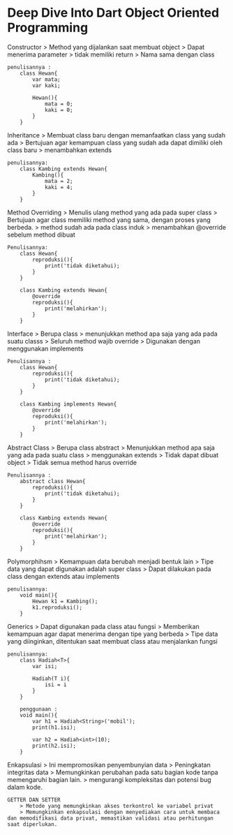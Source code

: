# Deep Dive Into Dart Object Oriented Programming

Constructor 
    > Method yang dijalankan saat membuat object
    > Dapat menerima parameter
    > tidak memiliki return
    > Nama sama dengan class

    penulisannya :
        class Hewan{
            var mata;
            var kaki;

            Hewan(){
                mata = 0;
                kaki = 0;
            }
        }

Inheritance
    > Membuat class baru dengan memanfaatkan class yang sudah ada
    > Bertujuan agar kemampuan class yang sudah ada dapat dimiliki oleh class baru
    > menambahkan extends

    penulisannya: 
        class Kambing extends Hewan{
            Kambing(){
                mata = 2;
                kaki = 4;
            }
        }

Method Overriding
    > Menulis ulang method yang ada pada super class
    > Bertujuan agar class memiliki method yang sama, dengan proses yang berbeda.
    > method sudah ada pada class induk
    > menambahkan @override sebelum method dibuat

    Penulisannya: 
        class Hewan{
            reproduksi(){
                print('tidak diketahui);
            }
        }

        class Kambing extends Hewan{
            @override
            reproduksi(){
                print('melahirkan');
            }
        }


Interface
    > Berupa class
    > menunjukkan method apa saja yang ada pada suatu classs
    > Seluruh method wajib override
    > Digunakan dengan menggunakan implements

    Penulisannya :
        class Hewan{
            reproduksi(){
                print('tidak diketahui);
            }
        }

        class Kambing implements Hewan{
            @override
            reproduksi(){
                print('melahirkan');
            }
        }

Abstract Class
    > Berupa class abstract
    > Menunjukkan method apa saja yang ada pada suatu class
    > menggunakan extends
    > Tidak dapat dibuat object
    > Tidak semua method harus override

    Penulisannya :
        abstract class Hewan{
            reproduksi(){
                print('tidak diketahui);
            }
        }

        class Kambing extends Hewan{
            @override
            reproduksi(){
                print('melahirkan');
            }
        }

Polymorphihsm
    > Kemampuan data berubah menjadi bentuk lain
    > Tipe data yang dapat digunakan adalah super class
    > Dapat dilakukan pada class dengan extends atau implements

    penulisannya:
        void main(){
            Hewan k1 = Kambing();
            k1.reproduksi();
        }

Generics
    > Dapat digunakan pada class atau fungsi
    > Memberikan kemampuan agar dapat menerima dengan tipe yang berbeda
    > Tipe data yang diinginkan, ditentukan saat membuat class atau menjalankan fungsi 
    
    penulisannya:
        class Hadiah<T>{
            var isi;

            Hadiah(T i){
                isi = i
            }
        }

        penggunaan :
        void main(){
            var h1 = Hadiah<String>('mobil');
            print(h1.isi);

            var h2 = Hadiah<int>(10);
            print(h2.isi);
        }

Enkapsulasi
    > Ini mempromosikan penyembunyian data
    > Peningkatan integritas data
    > Memungkinkan perubahan pada satu bagian kode tanpa memengaruhi bagian lain.
    > mengurangi kompleksitas dan potensi bug dalam kode.

    GETTER DAN SETTER
        > Metode yang memungkinkan akses terkontrol ke variabel privat
        > Memungkinkan enkapsulasi dengan menyediakan cara untuk membaca dan memodifikasi data privat, memastikan validasi atau perhitungan saat diperlukan. 